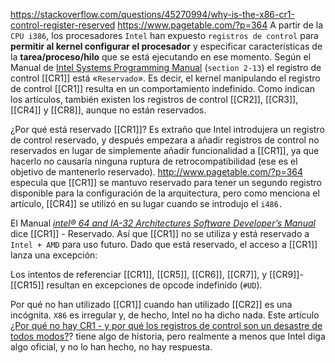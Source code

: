 https://stackoverflow.com/questions/45270994/why-is-the-x86-cr1-control-register-reserved
https://www.pagetable.com/?p=364
A partir de la ``CPU i386``, los procesadores ``Intel`` han expuesto ``registros de control`` para **permitir al kernel configurar el procesador** y especificar características de la **tarea/proceso/hilo** que se está ejecutando en ese momento. Según el Manual de [Intel Systems Programming Manual](https://www.intel.com/content/www/us/en/architecture-and-technology/64-ia-32-architectures-software-developer-system-programming-manual-325384.html) (``section 2-13``) el registro de control [[CR1]] está «``Reservado``». Es decir, el kernel manipulando el registro de control [[CR1]] resulta en un comportamiento indefinido. Como indican los artículos, también existen los registros de control [[CR2]], [[CR3]], [[CR4]] y [[CR8]], aunque no están reservados.

¿Por qué está reservado [[CR1]]? Es extraño que Intel introdujera un registro de control reservado, y después empezara a añadir registros de control no reservados en lugar de simplemente añadir funcionalidad a [[CR1]], ya que hacerlo no causaría ninguna ruptura de retrocompatibilidad (ese es el objetivo de mantenerlo reservado). http://www.pagetable.com/?p=364 especula que [[CR1]] se mantuvo reservado para tener un segundo registro disponible para la configuración de la arquitectura, pero como menciona el artículo, [[CR4]] se utilizó en su lugar cuando se introdujo el ``i486.``


El Manual _[intel® 64 and IA-32 Architectures Software Developer’s Manual](https://software.intel.com/en-us/articles/intel-sdm)_ dice [[CR1]] - Reservado. Así que [[CR1]] no se utiliza y está reservado a ``Intel + AMD`` para uso futuro. Dado que está reservado, el acceso a [[CR1]] lanza una excepción:

Los intentos de referenciar [[CR1]], [[CR5]], [[CR6]], [[CR7]], y [[CR9]]-[[CR15]] resultan en excepciones de opcode indefinido (``#UD``).

Por qué no han utilizado [[CR1]] cuando han utilizado [[CR2]] es una incógnita. ``X86`` es irregular y, de hecho, Intel no ha dicho nada. Este artículo [¿Por qué no hay CR1 - y por qué los registros de control son un desastre de todos modos?](https://www.pagetable.com/?p=364)? tiene algo de historia, pero realmente a menos que Intel diga algo oficial, y no lo han hecho, no hay respuesta.
